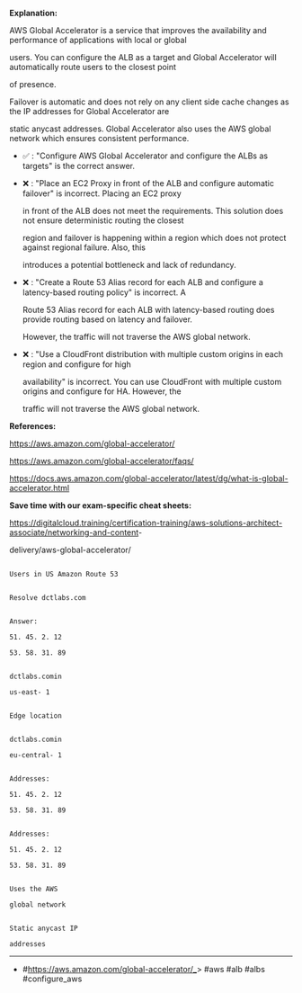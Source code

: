 **Explanation:**

AWS Global Accelerator is a service that improves the availability and performance of applications with local or global

users. You can configure the ALB as a target and Global Accelerator will automatically route users to the closest point

of presence.

Failover is automatic and does not rely on any client side cache changes as the IP addresses for Global Accelerator are

static anycast addresses. Global Accelerator also uses the AWS global network which ensures consistent performance.

- ✅ :  "Configure AWS Global Accelerator and configure the ALBs as targets" is the correct answer.

- ❌ :  "Place an EC2 Proxy in front of the ALB and configure automatic failover" is incorrect. Placing an EC2 proxy

  in front of the ALB does not meet the requirements. This solution does not ensure deterministic routing the closest

  region and failover is happening within a region which does not protect against regional failure. Also, this

  introduces a potential bottleneck and lack of redundancy.

- ❌ :  "Create a Route 53 Alias record for each ALB and configure a latency-based routing policy" is incorrect. A

  Route 53 Alias record for each ALB with latency-based routing does provide routing based on latency and failover.

  However, the traffic will not traverse the AWS global network.

- ❌ :  "Use a CloudFront distribution with multiple custom origins in each region and configure for high

  availability" is incorrect. You can use CloudFront with multiple custom origins and configure for HA. However, the

  traffic will not traverse the AWS global network.

**References:**

<https://aws.amazon.com/global-accelerator/>

<https://aws.amazon.com/global-accelerator/faqs/>

<https://docs.aws.amazon.com/global-accelerator/latest/dg/what-is-global-accelerator.html>

**Save time with our exam-specific cheat sheets:**

<https://digitalcloud.training/certification-training/aws-solutions-architect-associate/networking-and-content>-

delivery/aws-global-accelerator/

```

Users in US Amazon Route 53

```

```

Resolve dctlabs.com

```

```

Answer:

51. 45. 2. 12

53. 58. 31. 89

```

```

dctlabs.comin

us-east- 1

```

```

Edge location

```

```

dctlabs.comin

eu-central- 1

```

```

Addresses:

51. 45. 2. 12

53. 58. 31. 89

```

```

Addresses:

51. 45. 2. 12

53. 58. 31. 89

```

```

Uses the AWS

global network

```

```

Static anycast IP

addresses

```

----

- #<https://aws.amazon.com/global-accelerator/_>> #aws #alb #albs #configure_aws
